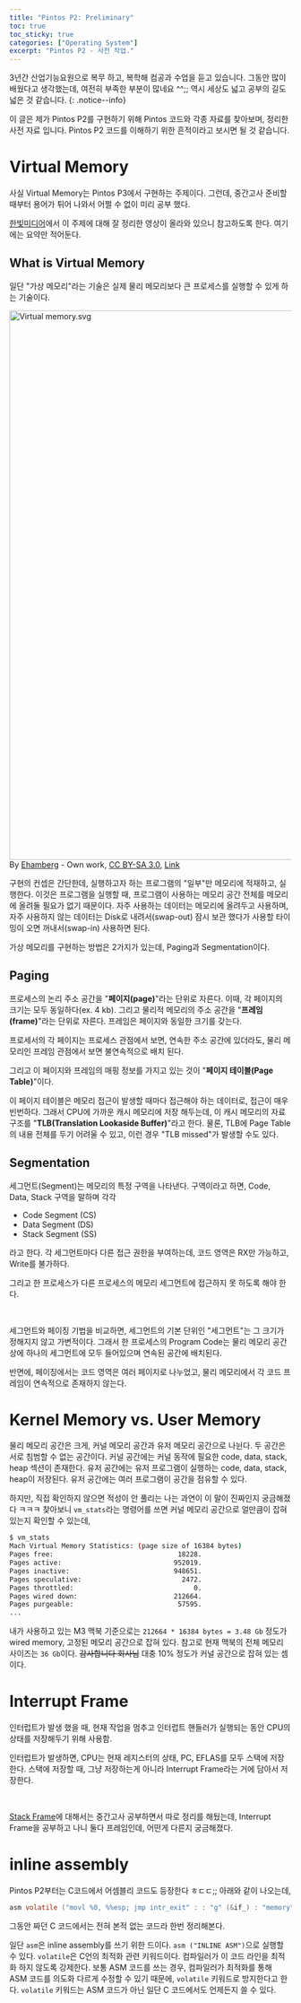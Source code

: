 ```yaml
---
title: "Pintos P2: Preliminary"
toc: true
toc_sticky: true
categories: ["Operating System"]
excerpt: "Pintos P2 - 사전 작업."
---
```


3년간 산업기능요원으로 복무 하고, 복학해 컴공과 수업을 듣고 있습니다. 그동안 많이 배웠다고 생각했는데, 여전히 부족한 부분이 많네요 ^^;; 역시 세상도 넓고 공부의 길도 넓은 것 같습니다.
{: .notice--info}

이 글은 제가 Pintos P2를 구현하기 위해 Pintos 코드와 각종 자료를 찾아보며, 정리한 사전 자료 입니다. Pintos P2 코드를 이해하기 위한 흔적이라고 보시면 될 것 같습니다.

# Virtual Memory

사실 Virtual Memory는 Pintos P3에서 구현하는 주제이다. 그런데, 중간고사 준비할 때부터 용어가 튀어 나와서 어쩔 수 없이 미리 공부 했다.

[한빛미디어](https://youtu.be/8ufliWkgqMo?si=lbXR9R0jXnj51l9-)에서 이 주제에 대해 잘 정리한 영상이 올라와 있으니 참고하도록 한다. 여기에는 요약만 적어둔다.

## What is Virtual Memory

일단 "가상 메모리"라는 기술은 실제 물리 메모리보다 큰 프로세스를 실행할 수 있게 하는 기술이다.

<p><a href="https://commons.wikimedia.org/wiki/File:Virtual_memory.svg#/media/File:Virtual_memory.svg"><img src="https://upload.wikimedia.org/wikipedia/commons/6/6e/Virtual_memory.svg" alt="Virtual memory.svg" height="980" width="620"></a><br>By <a href="//commons.wikimedia.org/w/index.php?title=User:Ehamberg&amp;action=edit&amp;redlink=1" class="new" title="User:Ehamberg (page does not exist)">Ehamberg</a> - <span class="int-own-work" lang="en">Own work</span>, <a href="https://creativecommons.org/licenses/by-sa/3.0" title="Creative Commons Attribution-Share Alike 3.0">CC BY-SA 3.0</a>, <a href="https://commons.wikimedia.org/w/index.php?curid=8352077">Link</a></p>

구현의 컨셉은 간단한데, 실행하고자 하는 프로그램의 "일부"만 메모리에 적재하고, 실행한다. 이것은 프로그램을 실행할 때, 프로그램이 사용하는 메모리 공간 전체를 메모리에 올려둘 필요가 없기 때문이다. 자주 사용하는 데이터는 메모리에 올려두고 사용하며, 자주 사용하지 않는 데이터는 Disk로 내려서(swap-out) 잠시 보관 했다가 사용할 타이밍이 오면 꺼내서(swap-in) 사용하면 된다.

가상 메모리를 구현하는 방법은 2가지가 있는데, Paging과 Segmentation이다.

## Paging

프로세스의 논리 주소 공간을 "**페이지(page)**"라는 단위로 자른다. 이때, 각 페이지의 크기는 모두 동일하다(ex. 4 kb). 그리고 물리적 메모리의 주소 공간을 "**프레임(frame)**"라는 단위로 자른다. 프레임은 페이지와 동일한 크기를 갖는다.

프로세서의 각 페이지는 프로세스 관점에서 보면, 연속한 주소 공간에 있더라도, 물리 메모리인 프레임 관점에서 보면 불연속적으로 배치 된다.

그리고 이 페이지와 프레임의 매핑 정보를 가지고 있는 것이 "**페이지 테이블(Page Table)**"이다.

이 페이지 테이블은 메모리 접근이 발생할 때마다 접근해야 하는 데이터로, 접근이 매우 빈번하다. 그래서 CPU에 가까운 캐시 메모리에 저장 해두는데, 이 캐시 메모리의 자료 구조를 "**TLB(Translation Lookaside Buffer)**"라고 한다. 물론, TLB에 Page Table의 내용 전체를 두기 어려울 수 있고, 이런 경우 "TLB missed"가 발생할 수도 있다.


## Segmentation

세그먼트(Segment)는 메모리의 특정 구역을 나타낸다. 구역이라고 하면, Code, Data, Stack 구역을 말하며 각각

- Code Segment (CS)
- Data Segment (DS)
- Stack Segment (SS)

라고 한다. 각 세그먼트마다 다른 접근 권한을 부여하는데, 코드 영역은 RX만 가능하고, Write를 불가하다.

그리고 한 프로세스가 다른 프로세스의 메모리 세그먼트에 접근하지 못 하도록 해야 한다.

<br/>

세그먼트와 페이징 기법을 비교하면, 세그먼트의 기본 단위인 "세그먼트"는 그 크기가 정해지지 않고 가변적이다. 그래서 한 프로세스의 Program Code는 물리 메모리 공간 상에 하나의 세그먼트에 모두 들어있으며 연속된 공간에 배치된다.

반면에, 페이징에서는 코드 영역은 여러 페이지로 나누었고, 물리 메모리에서 각 코드 프레임이 연속적으로 존재하지 않는다.

# Kernel Memory vs. User Memory

물리 메모리 공간은 크게, 커널 메모리 공간과 유저 메모리 공간으로 나뉜다. 두 공간은 서로 침범할 수 없는 공간이다. 커널 공간에는 커널 동작에 필요한 code, data, stack, heap 섹션이 존재한다. 유저 공간에는 유저 프로그램이 실행하는 code, data, stack, heap이 저장된다. 유저 공간에는 여러 프로그램이 공간을 점유할 수 있다.

하지만, 직접 확인하지 않으면 적성이 안 풀리는 나는 과연이 이 말이 진짜인지 궁금해졌다 ㅋㅋㅋ 찾아보니 `vm_stats`라는 명령어를 쓰면 커널 메모리 공간으로 얼만큼이 잡혀 있는지 확인할 수 있는데,

```bash
$ vm_stats
Mach Virtual Memory Statistics: (page size of 16384 bytes)
Pages free:                               18228.
Pages active:                            952019.
Pages inactive:                          948651.
Pages speculative:                         2472.
Pages throttled:                              0.
Pages wired down:                        212664.
Pages purgeable:                          57595.
...
```

내가 사용하고 있는 M3 맥북 기준으로는 `212664 * 16384 bytes = 3.48 Gb` 정도가 wired memory, 고정된 메모리 공간으로 잡혀 있다. 참고로 현재 맥북의 전체 메모리 사이즈는 `36 Gb`이다. ~~감사합니다 회사님~~ 대충 10% 정도가 커널 공간으로 잡혀 있는 셈이다.


# Interrupt Frame

인터럽트가 발생 했을 때, 현재 작업을 멈추고 인터럽트 핸들러가 실행되는 동안 CPU의 상태를 저장해두기 위해 사용함.

인터럽트가 발생하면, CPU는 현재 레지스터의 상태, PC, EFLAS를 모두 스택에 저장한다. 스택에 저장할 때, 그냥 저장하는게 아니라 Interrupt Frame라는 거에 담아서 저장한다.

<br/>

[Stack Frame](/2024/10/23/stack-frame/)에 대해서는 중간고사 공부하면서 따로 정리를 해뒀는데, Interrupt Frame을 공부하고 나니 둘다 프레임인데, 어떤게 다른지 궁금해졌다.

# inline assembly

Pintos P2부터는 C코드에서 어셈블리 코드도 등장한다 ㅎㄷㄷ;; 아래와 같이 나오는데,

```c
asm volatile ("movl %0, %%esp; jmp intr_exit" : : "g" (&if_) : "memory");
```

그동안 짜던 C 코드에서는 전혀 본적 없는 코드라 한번 정리해본다.

일단 `asm`은 inline assembly를 쓰기 위한 드이다. `asm ("INLINE ASM")`으로 실행할 수 있다. `volatile`은 C언의 최적화 관련 키워드이다. 컴파일러가 이 코드 라인을 최적화 하지 않도록 강제한다. 보통 ASM 코드를 쓰는 경우, 컴파일러가 최적화를 통해 ASM 코드를 의도화 다르게 수정할 수 있기 때문에, `volatile` 키워드로 방지한다고 한다. `volatile` 키워드는 ASM 코드가 아닌 일단 C 코드에서도 언제든지 쓸 수 있다.



